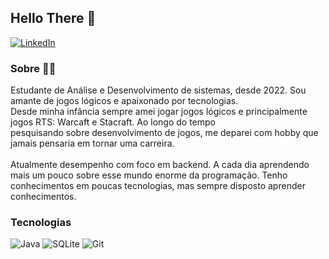 ## Hello There :wave: 

[![LinkedIn](https://img.shields.io/badge/linkedin-%230077B5.svg?style=for-the-badge&logo=linkedin&logoColor=white&)](https://www.linkedin.com/in/brendoviegasy)

### Sobre :man_technologist:

<p>Estudante de Análise e Desenvolvimento de sistemas, desde 2022. Sou amante de jogos lógicos e apaixonado por tecnologias.<br>
Desde minha infância sempre amei jogar jogos lógicos e principalmente jogos RTS: Warcaft e Stacraft. Ao longo do tempo<br>
pesquisando sobre desenvolvimento de jogos, me deparei com hobby que jamais pensaria em tornar uma carreira. <br>
<br>
Atualmente desempenho com foco em backend. A cada dia aprendendo mais um pouco sobre esse mundo enorme da programação. Tenho conhecimentos
em poucas tecnologias, mas sempre disposto aprender conhecimentos.</p>

### Tecnologias
![Java](https://img.shields.io/badge/java-%23ED8B00.svg?style=for-the-badge&logo=java&logoColor=white)
![SQLite](https://img.shields.io/badge/sqlite-%2307405e.svg?style=for-the-badge&logo=sqlite&logoColor=white)
![Git](https://img.shields.io/badge/git-%23F05033.svg?style=for-the-badge&logo=git&logoColor=white)

